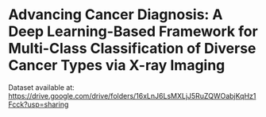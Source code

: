 # Advancing Cancer Diagnosis: A Deep Learning-Based Framework for Multi-Class Classification of Diverse Cancer Types via X-ray Imaging

Dataset available at: https://drive.google.com/drive/folders/16xLnJ6LsMXLjJ5RuZQWOabjKqHz1Fcck?usp=sharing
